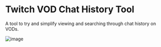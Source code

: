 # Twitch VOD Chat History Tool

A tool to try and simplify viewing and searching through chat history on VODs.

![image](https://user-images.githubusercontent.com/50642352/137825558-2873a23c-688e-4ba4-8428-9e53d1d9c35b.png)

